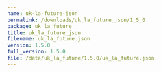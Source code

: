 ```yaml
---
name: uk-la-future-json
permalink: /downloads/uk_la_future_json/1_5_0
package: uk_la_future
title: uk_la_future_json
filename: uk_la_future.json
version: 1.5.0
full_version: 1.5.0
file: /data/uk_la_future/1.5.0/uk_la_future.json
---
```

